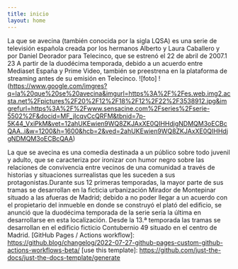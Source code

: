 ```yaml
---
title: inicio
layout: home
---
```



La que se avecina (también conocida por la sigla LQSA) es una serie de televisión española creada por los hermanos Alberto y Laura Caballero y por Daniel Deorador para Telecinco, que se estrenó el 22 de abril de 2007.1​2​3​ A partir de la duodécima temporada, debido a un acuerdo entre Mediaset España y Prime Video, también se preestrena en la plataforma de streaming antes de su emisión en Telecinco.
![foto] !(https://www.google.com/imgres?q=la%20que%20se%20avecina&imgurl=https%3A%2F%2Fes.web.img2.acsta.net%2Fpictures%2F20%2F12%2F18%2F12%2F22%2F3538912.jpg&imgrefurl=https%3A%2F%2Fwww.sensacine.com%2Fseries%2Fserie-5502%2F&docid=MF_jIcqvCcQRFM&tbnid=7p-5K44_VxiPkM&vet=12ahUKEwien9WQ8ZKJAxXE0QIHHdjgNDMQM3oECBcQAA..i&w=1200&h=1600&hcb=2&ved=2ahUKEwien9WQ8ZKJAxXE0QIHHdjgNDMQM3oECBcQAA)

La que se avecina es una comedia destinada a un público sobre todo juvenil y adulto, que se caracteriza por ironizar con humor negro sobre las relaciones de convivencia entre vecinos de una comunidad a través de historias y situaciones surrealistas que les suceden a sus protagonistas.Durante sus 12 primeras temporadas, la mayor parte de sus tramas se desarrollan en la ficticia urbanización Mirador de Montepinar situado a las afueras de Madrid; debido a no poder llegar a un acuerdo con el propietario del inmueble en donde se construyó el plató del edificio, se anunció que la duodécima temporada de la serie sería la última en desarrollarse en esta localización. Desde la 13.ª temporada las tramas se desarrollan en el edificio ficticio Contubernio 49 situado en el centro de Madrid.
[GitHub Pages / Actions workflow]: https://github.blog/changelog/2022-07-27-github-pages-custom-github-actions-workflows-beta/
[use this template]: https://github.com/just-the-docs/just-the-docs-template/generate
